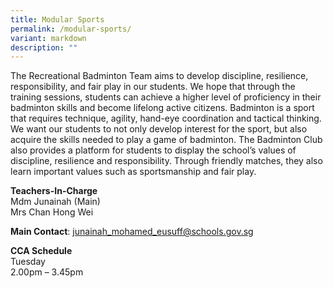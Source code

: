 ```yaml
---
title: Modular Sports
permalink: /modular-sports/
variant: markdown
description: ""
---
```


The Recreational Badminton Team aims to develop discipline, resilience, responsibility, and fair play in our students. We hope that through the training sessions, students can achieve a higher level of proficiency in their badminton skills and become lifelong active citizens. Badminton is a sport that requires technique, agility, hand-eye coordination and tactical thinking. We want our students to not only develop interest for the sport, but also acquire the skills needed to play a game of badminton. The Badminton Club also provides a platform for students to display the school’s values of discipline, resilience and responsibility. Through friendly matches, they also learn important values such as sportsmanship and fair play.

**Teachers-In-Charge**  
Mdm Junainah (Main)  
Mrs Chan Hong Wei

**Main Contact**: [junainah\_mohamed\_eusuff@schools.gov.sg](junainah_mohamed_eusuff@schools.gov.sg)

**CCA Schedule**  
Tuesday  
2.00pm – 3.45pm
